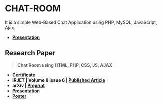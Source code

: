 # CHAT-ROOM
 It is a simple Web-Based Chat Application using PHP, MySQL, JavaScript, Ajax.

  - **[Presentation](https://github.com/Amey-Thakur/CHAT-ROOM/blob/main/CHAT%20ROOM%20USING%20HTML%2C%20PHP%2C%20CSS%2C%20JS%2C%20AJAX%20PRESENTATION.pdf)**

## Research Paper

>**Chat Room using HTML, PHP, CSS, JS, AJAX**
  
  - **[Certificate](https://github.com/Amey-Thakur/ACHIEVEMENTS/blob/main/Research%20Papers/Chat%20Room%20using%20HTML%2C%20PHP%2C%20CSS%2C%20JS%2C%20AJAX/IRJET-%20Chat%20Room%20using%20HTML%2C%20PHP%2C%20CSS%2C%20JS%2C%20AJAX.pdf)**
  - **IRJET | Volume 8 Issue 6 | [Published Article](https://www.irjet.net/archives/V8/i6/IRJET-V8I6348.pdf)**
  - **arXiv | [Preprint](https://arxiv.org/abs/2106.14704)** 
  - **[Presentation](http://dx.doi.org/10.13140/RG.2.2.16257.38248)** 
  - **[Poster](http://dx.doi.org/10.13140/RG.2.2.19421.95203)**
  
